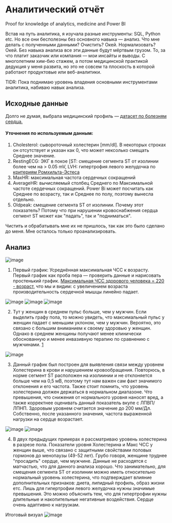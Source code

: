 # Аналитический отчёт 

Proof for knowledge of analytics, medicine and Power BI 

Встав на путь аналитика, я изучала разные инструменты: SQL, Python etc. Но все они бесполезны без основного навыка — анализ. Что мне делать с полученными данными? Очистить? Окей. Нормализовать? Окей.  Без навыка анализа все эти данные будут мёртвым грузом. То, за что платит заказчик или компания — мои инсайты и выводы. С многолетним хим-био стажем, а потом медицинской практикой дедукция у меня развита, но это не совсем та плоскость в которой работают продуктовые или веб-аналитики. 

TlDR: Пока поднимаю уровень владения основными инструментами аналитика, набиваю навык анализа.

## Исходные данные

Долго не думая, выбрала медицинский профиль — [датасет по болезням сердца.](https://www.kaggle.com/datasets/fedesoriano/heart-failure-prediction/data)

#### Уточнения по используемым данным:
1. Cholesterol: сывороточный холестерин [mm/dl]. В некоторых строках он отсутствует и указан как 0, что может нексолько смещать Среднее значение. 
2. RestingECG: ЭКГ в покое [ST: смещение сегмента ST от изолинии более чем на > 0.05 mV, LVH: гипертрофия левого желудочка по [критериям Ромхильта-Эстеса](https://www.merckmanuals.com/medical-calculators/RomhiltEstes.htm)
3. MaxHR: максимальная частота сердечных сокращений 
4. AverageHR: вычисляемый столбец Среднего по Максимальной частоте сердечных сокращений. Power Bi может посчитать как Среднее по возрасту, так и Среднее по полу, поэтому вынесла отдельно.
5. Oldpeak: смещение сегмента ST от изолинии. Почему этот показатель? Потому что при нарушении кровоснабжения сердца сегмент ST  может как "падать", так и "подниматься". 

Чистить и обрабатывать мне их не пришлось, так как это было сделано до меня. Мне осталось только проанализировать.

## Анализ
 
![image](https://github.com/Exelma/Analytics/assets/100796725/1396e61d-b63b-4ebf-a47d-f61cd1b21760)

1. Первый график: Усреднённая максимальная ЧСС к возрасту. Первый график как проба пера — проверить данные и нарисовать простенький график. 
[Максимальная ЧСС здорового человека = 220 - возраст](http://frs24.ru/st/raschet-maksimalnyj-puls/), что мы и видим: с увеличением возраста производительность сердечной мышцы линейно падает.

![image](https://github.com/Exelma/Analytics/assets/100796725/040319e8-9310-4de6-a054-5969bf7ed15e)
![image](https://github.com/Exelma/Analytics/assets/100796725/dd8f617c-da13-4e72-8279-3fb746b7449d)
![image](https://github.com/Exelma/Analytics/assets/100796725/b1c48fd9-9fa0-47a3-a249-5e7fb7c8f0b4)

2. Тут у женщин в среднем пульс больше, чем у мужчин. Если выделить графу пола, то можно увидеть, что максимальный пульс у женщин падает с меньшим уклоном, чем у мужчин. Вероятно, это связано с большим вниманием к своему здоровью у женщин. Однако в среднем женщины получают менее клинически обоснованную и менее инвазивную терапию по сравнению с мужчинами.
[1](https://scholar.google.com/scholar_lookup?journal=Eur+Heart+J&title=Sex+and+gender+differences+in+symptoms+of+myocardial+ischaemia&author=V+Regitz-Zagrosek&volume=32&publication_year=2011&pages=3064-3066&pmid=21920971&)


![image](https://github.com/Exelma/Analytics/assets/100796725/16a19b60-f190-40af-9926-f8ff17ae7f78)

3. Данный график был построен для выявления связи между уровнем Холестерина в крови и нарушением кровообращения. Повторюсь, в норме сегмент ST расположен на изолиинии и не отклоняется больше чем на 0,5 мВ, поэтому тут нам важен сам факт значимого отклонения и его частота. Также стоит помнить, что уровень холестерина должен держаться в нормальном диапазоне. Что превышения, что снижения от нормального уровня наносят вред, а также корректнее оценивать данный показатель вкупе с ЛПВП/ ЛПНП. Здоровым уровнем считается значение до 200 мм/Дл. Собственно, после указанного значения, частота выраженной нагрузки на сердце возрастает.


![image](https://github.com/Exelma/Analytics/assets/100796725/2f335895-82a8-44ef-a0a1-621db33e85fc)
![image](https://github.com/Exelma/Analytics/assets/100796725/735de7a0-6902-49ce-888e-cd52c9d56cb2)

4. В двух предыдущих примерах я рассматриваю уровень холестерина в разрезе пола. Показатели уровня Холестерина и Макс ЧСС у женщин выше, что связано с защитными свойствами половых гормонов до менопаузы (49-52 лет). Грубо говоря, женщине труднее "просадить" сердце, чем мужчине. Данные не расходятся с матчастью, что для данного анализа хорошо. Что занимательно, для смещения сегмента ST от изолинии можно иметь относительно нормальный уровень холестерина, что подтверждает влияние дополнительных признаков: диета, липидный профиль, образ жизни етс. Лишь для гипертрофии левого желудочка нужны значимые превышения. Это можно объяснить тем, что для гипертрофии нужны длительные и накопительные негативные воздействия. Сердце очень адаптивно к нагрузкам.

Итоговый визуал
![image](https://github.com/Exelma/Analytics/assets/100796725/e79c48a6-d68d-46a4-81df-6a2b8d277270)
